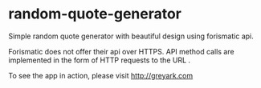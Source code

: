 # random-quote-generator
Simple random quote generator with beautiful design using forismatic api. 

Forismatic does not offer their api over HTTPS. API method calls are implemented in the form of HTTP requests to the URL .

To see the app in action, please visit http://greyark.com
